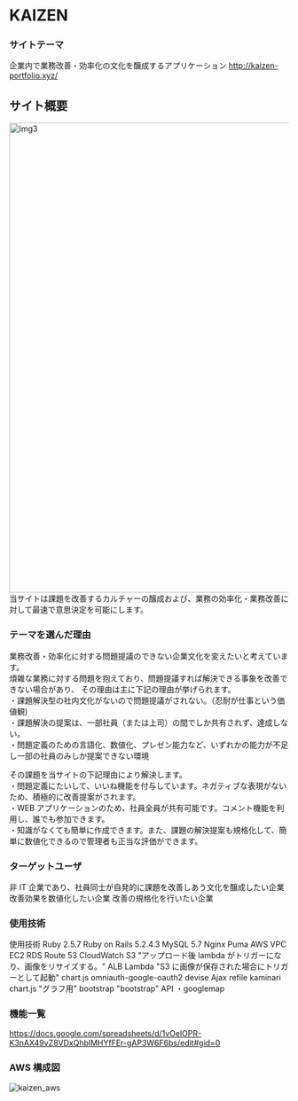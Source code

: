 # KAIZEN

### サイトテーマ

企業内で業務改善・効率化の文化を醸成するアプリケーション
http://kaizen-portfolio.xyz/

## サイト概要

<img width="848" alt="img3" src="https://user-images.githubusercontent.com/55015069/95005091-a0256680-062e-11eb-8834-88d0c7a62839.png">  
当サイトは課題を改善するカルチャーの醸成および、業務の効率化・業務改善に対して最速で意思決定を可能にします。

### テーマを選んだ理由

業務改善・効率化に対する問題提議のできない企業文化を変えたいと考えています。  
煩雑な業務に対する問題を抱えており、問題提議すれば解決できる事象を改善できない場合があり、
その理由は主に下記の理由が挙げられます。  
・課題解決型の社内文化がないので問題提議がされない。（忍耐が仕事という価値観)  
・課題解決の提案は、一部社員（または上司）の間でしか共有されず、達成しない。  
・問題定義のための言語化、数値化、プレゼン能力など、いずれかの能力が不足し一部の社員のみしか提案できない環境

その課題を当サイトの下記理由により解決します。  
・問題定義にたいして、いいね機能を付与しています。ネガティブな表現がないため、積極的に改善提案がされます。  
・WEB アプリケーションのため、社員全員が共有可能です。コメント機能を利用し、誰でも参加できます。  
・知識がなくても簡単に作成できます。また、課題の解決提案も規格化して、簡単に数値化できるので管理者も正当な評価ができます。

### ターゲットユーザ

非 IT 企業であり、社員同士が自発的に課題を改善しあう文化を醸成したい企業
改善効果を数値化したい企業
改善の規格化を行いたい企業

### 使用技術

使用技術
Ruby 2.5.7
Ruby on Rails 5.2.4.3
MySQL 5.7
Nginx
Puma
AWS
VPC
EC2
RDS
Route 53
CloudWatch
S3 "アップロード後 lambda がトリガーになり、画像をリサイズする。"
ALB
Lambda "S3 に画像が保存された場合にトリガーとして起動"
chart.js
omniauth-google-oauth2
devise
Ajax
refile
kaminari
chart.js "グラフ用"
bootstrap "bootstrap"
API
・googlemap

### 機能一覧

https://docs.google.com/spreadsheets/d/1vOelOPR-K3nAX49vZ8VDxQhblMHYfFEr-gAP3W6F6bs/edit#gid=0

### AWS 構成図

![kaizen_aws](https://user-images.githubusercontent.com/55015069/95825796-6100bf00-0d6c-11eb-8ce1-20dc53fcb559.png)
